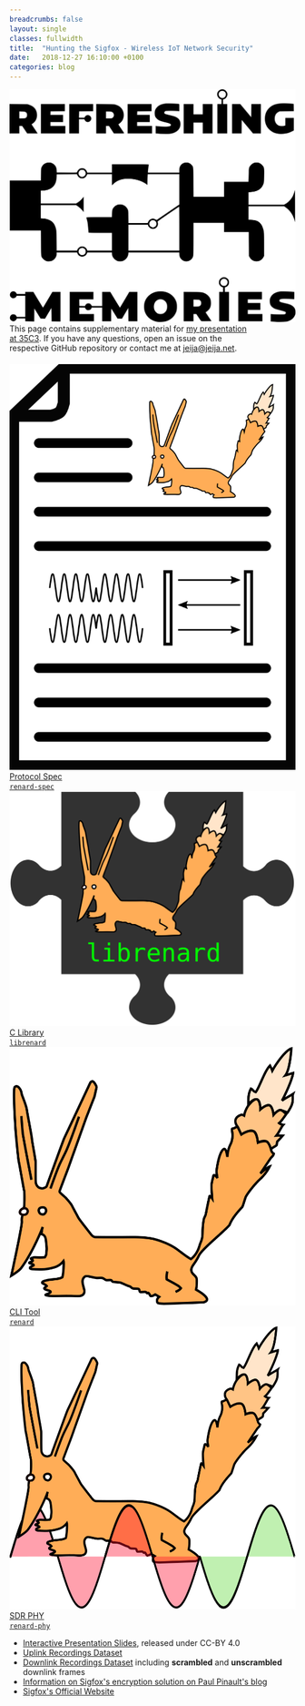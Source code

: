 ```yaml
---
breadcrumbs: false
layout: single
classes: fullwidth
title:  "Hunting the Sigfox - Wireless IoT Network Security"
date:   2018-12-27 16:10:00 +0100
categories: blog
---
```


<img src="/assets/images/35c3.svg" id="sigfox_35c3logo">

<div style="margin-bottom: 20px; max-width: 85%; float: left;">
	This page contains supplementary material for <a href="https://media.ccc.de/v/35c3-9491-hunting_the_sigfox_wireless_iot_network_security">my presentation at 35C3</a>.
	If you have any questions, open an issue on the respective GitHub repository or contact me at <a href="mailto:jeija@jeija.net">jeija@jeija.net</a>.
</div>

<div id="sigfox-publish">
	<a class="sigfox-publishitem btn" href="https://github.com/Jeija/renard-spec">
		<img src="/assets/images/renard-spec.svg">
		<div class="sigfox-publishname">Protocol Spec<br/><code>renard-spec</code></div>
	</a>
	<a class="sigfox-publishitem btn" href="https://github.com/Jeija/librenard">
		<img src="/assets/images/librenard.svg">
		<div class="sigfox-publishname">C Library<br/><code>librenard</code></div>
	</a>
	<a class="sigfox-publishitem btn" href="https://github.com/Jeija/renard">
		<img src="/assets/images/renard.svg">
		<div class="sigfox-publishname">CLI Tool<br/><code>renard</code></div>
	</a>
	<a class="sigfox-publishitem btn" href="https://github.com/Jeija/renard-phy">
		<img src="/assets/images/renard-phy.svg">
		<div class="sigfox-publishname">SDR PHY<br/><code>renard-phy</code></div>
	</a>
</div>

<ul>
	<li><a href="https://jeija.net/renard-slides/">Interactive Presentation Slides</a>, released under CC-BY 4.0</li>
	<li><a href="https://github.com/Jeija/renard-phy/releases/tag/uplink-recordings">Uplink Recordings Dataset</a></li>
	<li><a href="https://github.com/Jeija/renard-phy/releases/tag/downlink-recordings">Downlink Recordings Dataset</a> including <b>scrambled</b> and <b>unscrambled</b> downlink frames</li>
	<li><a href="https://www.disk91.com/2018/technology/sigfox/stop-telling-me-sigfox-is-clear-payload-for-real-youre-just-lazy/">Information on Sigfox's encryption solution on Paul Pinault's blog</a></li>
	<li><a href="https://www.sigfox.com/">Sigfox's Official Website</a></li>
</ul>
